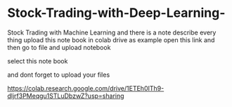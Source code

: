# Stock-Trading-with-Deep-Learning-
Stock Trading with Machine Learning  and there is a note describe every thing
upload this note book in colab drive 
as example open this link and then 
go to file and upload notebook

select this note book

and dont forget to upload your files 


https://colab.research.google.com/drive/1ETEh0ITh9-dljrf3PMeqgu1STLuDbzwZ?usp=sharing 
